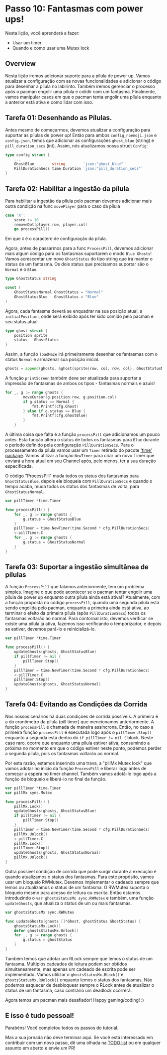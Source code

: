 # Passo 10: Fantasmas com power ups!

Nesta lição, você aprenderá a fazer: 

- Usar um timer 
- Quando e como usar uma Mutex lock

## Overview

Nesta lição iremos adicionar suporte para a pílula de power up. Vamos atualizar a configuração com as novas funcionalidades e adicionar o código para desenhar a pílula no labirinto. Também iremos gerenciar o processo após o pacman engolir uma pílula e colidir com um fantasma. Finalmente, vamos manipular casos em que o pacman tenta engolir uma pílula enquanto a anterior está ativa e como lidar com isso.

## Tarefa 01: Desenhando as Pílulas.

Antes mesmo de começarmos, devemos atualizar a configuração para suportar as pílulas de power up! Então para ambos `config_noemoji.json` e `config.json`, temos que adicionar as configurações `ghost_blue` (string) e `pill_duration_secs` (int).
Assim, nós atualizamos nossa struct `Config`:

```go
type config struct {
    ...
	GhostBlue        string        `json:"ghost_blue"`
	PillDurationSecs time.Duration `json:"pill_duration_secs"`
}
```

## Tarefa 02: Habilitar a ingestão da pílula

Para habilitar a ingestão da pílula pelo pacman devemos adicionar mais outra condição na func `movePlayer` para o caso da pílula

```go
case 'X':
	score += 10
	removeDot(player.row, player.col)
	go processPill()
```

Em que `X`  é o caractere de configuração da pílula.

Agora, antes de passarmos para a func `ProcessPill`, devemos adicionar mais algum código para os fantasmas suportarem o modo `Blue Ghosts`! Vamos acrescentar um novo `GhostStatus` do tipo string que irá manter o status de um fantasma. Os dois status que precisamos suportar são o `Normal` e o `Blue`.

```go
type GhostStatus string

const (
	GhostStatusNormal GhostStatus = "Normal"
	GhostStatusBlue   GhostStatus = "Blue"
)
```

Agora, cada fantasma deverá se enquadrar na sua posição atual, a `initialPosition`, onde será exibido após ter sido comido pelo pacman e seu status atual.

```go
type ghost struct {
	position sprite
	status   GhostStatus
}
```

Assim, a função `loadMaze` irá primeiramente desenhar os fantasmas com o status `Normal` e armazenar sua posição inicial.


```go
ghosts = append(ghosts, &ghost{sprite{row, col, row, col}, GhostStatusNormal})
```

A função `printScreen` também deve ser atualizada para suportar a impressão de fantasmas de ambos os tipos - fantasmas normais e azuis!

```go
for _, g := range ghosts {
		moveCursor(g.position.row, g.position.col)
		if g.status == Normal {
			fmt.Printf(cfg.Ghost)
		} else if g.status == Blue {
			fmt.Printf(cfg.GhostBlue)
		}
	}
```

A última coisa que falta é a função `processPill` que adicionamos um pouco antes. Esta função altera o status de todos os fantasmas para `Blue` durante o período definido pela configuração `PillDurationSecs`.
Para o processamento da pílula vamos usar um `Timer` retirado do pacote ['time' package](https://golang.org/pkg/time/). Vamos utilizar a função `NewTimer` para criar um novo Timer que enviará a hora atual em seu Channel após, pelo menos, ter a sua duração especificada.

O código "ProcessPill" muda todos os status dos fantasmas para `GhostStatusBlue`, depois ele bloqueia com `PillDurationSecs` e quando o tempo acaba, muda todos os status dos fantasmas de volta, para `GhostStatusNormal`.

```go
var pillTimer *time.Timer

func processPill() {
	for _, g := range ghosts {
		g.status = GhostStatusBlue
	}
	pillTimer = time.NewTimer(time.Second * cfg.PillDurationSecs)
	<-pillTimer.C
    for _, g := range ghosts {
		g.status = GhostStatusNormal
    }
}
```

## Tarefa 03: Suportar a ingestão simultânea de pílulas

A função `ProcessPill` que falamos anteriormente, tem um problema simples. Imagine o que pode acontecer se o pacman tentar engolir uma pílula de power up enquanto outra pílula ainda está ativa!? Atualmente, com a função proposta no código `processPill`, quando uma segunda pílula está sendo engolida pelo pacman, enquanto a primeira ainda está ativa, ao terminar o efeito da primeira pílula (após `PillDurationSecs`) todos os fantasmas voltarão ao normal. Para contornar isto, devemos verificar se existe uma pílula já ativa, fazemos isso verificando o temporizador, e depois se estiver, devemos pará-lo e reinicializá-lo.


```go
var pillTimer *time.Timer

func processPill() {
	updateGhosts(ghosts, GhostStatusBlue)
	if pillTimer != nil {
		pillTimer.Stop()
	}
	pillTimer = time.NewTimer(time.Second * cfg.PillDurationSecs)
	<-pillTimer.C
	pillTimer.Stop()
	updateGhosts(ghosts, GhostStatusNormal)
}
```

## Tarefa 04: Evitando as Condições da Corrida

Nos nossos cenários há duas condições de corrida possíveis. A primeira é a do cronômetro da pílula (pill timer) que mencionamos anteriormente. A função `processPill` é chamada de maneira assíncrona. Então, no caso a primeira função `processPill`  é executada logo após o `pillTimer.Stop()` enquanto a segunda está dentro do `if pillTimer != nil {` block. Neste caso raro, ocorre que enquanto uma pílula estiver ativa, consumindo a próxima no momento em que o código estiver neste ponto, podemos perder a segunda pílula, pois os fantasmas voltarão ao normal. 

Por esta razão, estamos inserindo uma trava, a "pillMx Mutex lock" que vamos adotar no início da função `ProcessPill` e liberar logo antes de começar a espera no timer channel. Também vamos adotá-lo logo após a função de bloqueio e liberá-lo no final da função.

```go
var pillTimer *time.Timer
var pillMx sync.Mutex

func processPill() {
	pillMx.Lock()
	updateGhosts(ghosts, GhostStatusBlue)
	if pillTimer != nil {
		pillTimer.Stop()
	}
	pillTimer = time.NewTimer(time.Second * cfg.PillDurationSecs)
	pillMx.Unlock()
	<-pillTimer.C
	pillMx.Lock()
	pillTimer.Stop()
	updateGhosts(ghosts, GhostStatusNormal)
	pillMx.Unlock()
}
```

Outra possível condição de corrida que pode surgir durante a execução é quando atualizamos o status dos fantasmas. Para este propósito, vamos usar um bloqueio RWMutex. Devemos implementar o cadeado sempre que lemos ou atualizamos o status de um fantasma. O RWMutex suporta o bloqueio mesmo para acesso de leitura ou escrita. Então estamos introduzindo o `var ghostsStatusMx sync.RWMutex` e também, uma função `updateGhosts`, que atualiza o status de um ou mais fantasmas.


```go 
var ghostsStatusMx sync.RWMutex

func updateGhosts(ghosts []*Ghost, ghostStatus GhostStatus) {
	ghostsStatusMx.Lock()
	defer ghostsStatusMx.Unlock()
	for _, g := range ghosts {
		g.status = ghostStatus
	}
}
```

Também temos que adotar um RLock sempre que lemos o status de um fantasma. Múltiplos cadeados de leitura podem ser obtidos simultaneamente, mas apenas um cadeado de escrita pode ser implementado. Vamos utilizar o `ghostsStatusMx.RLock()` e `ghostsStatusMx.RUnlock()` enquanto lemos o status dos fantasmas. Não podemos esquecer de desbloquear sempre o RLock antes de atualizar o status de um fantasma, caso contrário um deadlock ocorrerá.

Agora temos um pacman mais desafiador! Happy gaming/coding! :) 

## E isso é tudo pessoal!

Parabéns! Você completou todos os passos do tutorial.

Mas a sua jornada não deve terminar aqui. Se você está interessado em contribuir com um novo passo, dê uma olhada na [TODO list](../TODO.md) ou em qualquer assunto em aberto e envie um PR!
